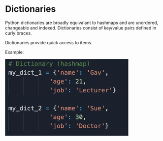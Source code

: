 # Dictionaries
Python dictionaries are broadly equivalant to hashmaps and are unordered, changeable and indexed. Dictionaries consist of key/value pairs defined in curly braces.

Dictionaries provide quick access to items.

Example:

<img src="img/Dictionary.png" width="400" height ="250">
